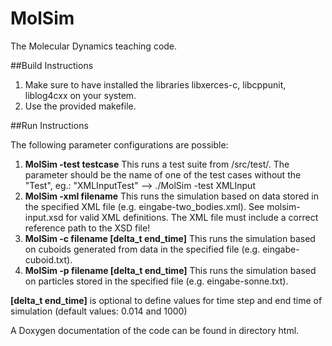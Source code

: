 MolSim
===

The Molecular Dynamics teaching code.

##Build Instructions

1. Make sure to have installed the libraries libxerces-c, libcppunit, liblog4cxx on your system.
2. Use the provided makefile.

##Run Instructions

The following parameter configurations are possible:

1. **MolSim -test testcase**	This runs a test suite from /src/test/. The parameter should be the name of one of the test cases without the "Test", eg.: "XMLInputTest" --> ./MolSim -test XMLInput
2. **MolSim -xml filename**	This runs the simulation based on data stored in the specified XML file (e.g. eingabe-two_bodies.xml). See molsim-input.xsd for valid XML definitions. The XML file must include a correct reference path to the XSD file!
3. **MolSim -c filename [delta_t end_time]**	This runs the simulation based on cuboids generated from data in the specified file (e.g. eingabe-cuboid.txt).
4. **MolSim -p filename [delta_t end_time]**	This runs the simulation based on particles stored in the specified file (e.g. eingabe-sonne.txt).

**[delta_t end_time]** is optional to define values for time step and end time of simulation (default values: 0.014 and 1000)

A Doxygen documentation of the code can be found in directory html.